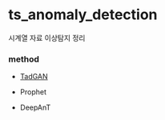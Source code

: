# ts_anomaly_detection
시계열 자료 이상탐지 정리



### method

+ [TadGAN](https://github.com/hwii-kk/ts_anomaly_detection/tree/main/TadGAN)

+ Prophet

+ DeepAnT
